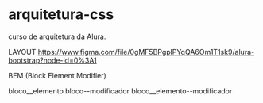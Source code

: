 # arquitetura-css
curso de arquitetura da Alura. 

LAYOUT 
https://www.figma.com/file/0gMF5BPgplPYqQA6Om1T1sk9/alura-bootstrap?node-id=0%3A1


BEM (Block Element Modifier)

bloco__elemento
bloco--modificador
bloco__elemento--modificador